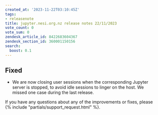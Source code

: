 ```yaml
---
created_at: '2023-11-22T03:10:45Z'
tags:
- releasenote
title: jupyter.nesi.org.nz release notes 22/11/2023
vote_count: 0
vote_sum: 0
zendesk_article_id: 8422683604367
zendesk_section_id: 360001150156
search:
  boost: 0.1
---
```


## Fixed

- We are now closing user sessions when the corresponding Jupyter
    server is stopped, to avoid idle sessions to linger on the host. We
    missed one case during the last release.

If you have any questions about any of the improvements or fixes,
please {% include "partials/support_request.html" %}.
